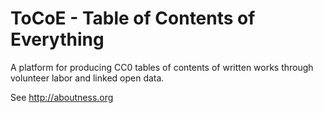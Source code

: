 # ToCoE - Table of Contents of Everything

A platform for producing CC0 tables of contents of written works through volunteer labor and linked open data.

See http://aboutness.org

